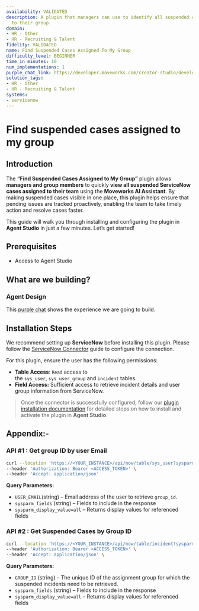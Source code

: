 ```yaml
---
availability: VALIDATED
description: A plugin that managers can use to identify all suspended cases assigned
  to their group.
domain:
- HR - Other
- HR - Recruiting & Talent
fidelity: VALIDATED
name: Find Suspended Cases Assigned To My Group
difficulty_level: BEGINNER
time_in_minutes: 10
num_implementations: 1
purple_chat_link: https://developer.moveworks.com/creator-studio/developer-tools/purple-chat/?conversation=%7B%22messages%22%3A%5B%7B%22parts%22%3A%5B%7B%22richText%22%3A%22I+need+to+identify+all+suspended+cases+assigned+to+my+group.%22%7D%5D%2C%22role%22%3A%22user%22%7D%2C%7B%22parts%22%3A%5B%7B%22richText%22%3A%22Okay%2C+I+can+help+with+that.+Which+group+are+you+referring+to%3F%22%7D%5D%2C%22role%22%3A%22assistant%22%7D%2C%7B%22parts%22%3A%5B%7B%22richText%22%3A%22The+IT+Support+Team%22%7D%5D%2C%22role%22%3A%22user%22%7D%2C%7B%22parts%22%3A%5B%7B%22richText%22%3A%22Okay%2C+one+moment+while+I+retrieve+all+suspended+cases+assigned+to+the+IT+Support+Team.%22%7D%5D%2C%22role%22%3A%22assistant%22%7D%2C%7B%22parts%22%3A%5B%7B%22richText%22%3A%22%3Cp%3EHere+are+the+suspended+cases+assigned+to+the+IT+Support+Team%3A%3C%2Fp%3E%5Cn%3Cp%3E%3Cbr%3E%3C%2Fp%3E%5Cn%3Cp%3E1.+%26nbsp%3B%3Cstrong%3ECase+ID%3A%3C%2Fstrong%3E+CS-00123%3C%2Fp%3E%5Cn%3Cul%3E%5Cn++%3Cli%3E%3Cstrong%3ESubject%3A%3C%2Fstrong%3E+Network+Outage%3C%2Fli%3E%5Cn++%3Cli%3E%3Cstrong%3EPriority%3A%3C%2Fstrong%3E+High%3C%2Fli%3E%5Cn++%3Cli%3E%3Cstrong%3EStatus%3A%3C%2Fstrong%3E+Suspended%3C%2Fli%3E%5Cn++%3Cli%3E%3Cstrong%3EAssigned+To%3A%3C%2Fstrong%3E+John+Doe%3C%2Fli%3E%5Cn%3C%2Ful%3E%5Cn%3Cp%3E%3Cbr%3E%3C%2Fp%3E%5Cn%3Cp%3E2.+%26nbsp%3B%3Cstrong%3ECase+ID%3A%3C%2Fstrong%3E+CS-00124%3C%2Fp%3E%5Cn%3Cul%3E%5Cn++%3Cli%3E%3Cstrong%3ESubject%3A%3C%2Fstrong%3E+Email+Delivery+Issues%3C%2Fli%3E%5Cn++%3Cli%3E%3Cstrong%3EPriority%3A%3C%2Fstrong%3E+Medium%3C%2Fli%3E%5Cn++%3Cli%3E%3Cstrong%3EStatus%3A%3C%2Fstrong%3E+Suspended%3C%2Fli%3E%5Cn++%3Cli%3E%3Cstrong%3EAssigned+To%3A%3C%2Fstrong%3E+Jane+Smith%3C%2Fli%3E%5Cn%3C%2Ful%3E%22%7D%2C%7B%22citations%22%3A%5B%7B%22citationTitle%22%3A%22CS00123%22%2C%22connectorName%22%3A%22servicenow%22%7D%2C%7B%22citationTitle%22%3A%22CS00124%22%2C%22connectorName%22%3A%22servicenow%22%7D%5D%7D%5D%2C%22role%22%3A%22assistant%22%7D%5D%7D
solution_tags:
- HR - Other
- HR - Recruiting & Talent
systems:
- servicenow
---
```

# Find suspended cases assigned to my group

## **Introduction**

The **“Find Suspended Cases Assigned to My Group”** plugin allows **managers and group members** to quickly **view all suspended ServiceNow cases assigned to their team** using the **Moveworks AI Assistant**. By making suspended cases visible in one place, this plugin helps ensure that pending issues are tracked proactively, enabling the team to take timely action and resolve cases faster.

This guide will walk you through installing and configuring the plugin in **Agent Studio** in just a few minutes. Let’s get started!

## **Prerequisites**

- Access to Agent Studio

## **What are we building?**

### **Agent Design**

This [purple chat](https://marketplace.moveworks.com/plugins/servicenow-find-suspended-cases-to-group#about) shows the experience we are going to build.

## **Installation Steps**

We recommend setting up **ServiceNow** before installing this plugin. Please follow the [ServiceNow Connector](https://developer.moveworks.com/marketplace/package/?id=servicenow&hist=home%2Cbrws#how-to-implement) guide to configure the connection.

For this plugin, ensure the user has the following permissions:

- **Table Access**: `Read` access to the `sys_user`, `sys_user_group` and `incident` tables.
- **Field Access:** Sufficient access to retrieve incident details and user group information from ServiceNow.

> Once the connector is successfully configured, follow our [plugin installation documentation](https://help.moveworks.com/docs/ai-agent-marketplace-installation) for detailed steps on how to install and activate the plugin in **Agent Studio**.
> 

## **Appendix:-**

### **API #1 : Get group ID by user Email**

```bash
curl --location 'https://<YOUR_INSTANCE>/api/now/table/sys_user?sysparm_query=user.email=<USER_EMAIL>&sysparm_fields=group,sys_id,user.email&sysparm_display_value=all' \
--header 'Authorization: Bearer <ACCESS_TOKEN>' \
--header 'Accept: application/json'
```

**Query Parameters:**

- `USER_EMAIL`(string) – Email address of the user to retrieve `group_id`.
- `sysparm_fields` (string) – Fields to include in the response
- `sysparm_display_value=all` – Returns display values for referenced fields

### **API #2 : Get Suspended Cases by Group ID**

```bash
curl --location 'https://<YOUR_INSTANCE>/api/now/table/incident?sysparm_query=assignment_group%<GROUP_ID>&sysparm_fields=number%2Cshort_description%2Cstate%2Cassigned_to.name%2Cassignment_group&sysparm_display_value=all' \
--header 'Authorization: Bearer <ACCESS_TOKEN>' \
--header 'Accept: application/json' \
```

**Query Parameters:**

- `GROUP_ID` (string) – The unique ID of the assignment group for which the suspended incidents need to be retrieved.
- `sysparm_fields` (string) – Fields to include in the response
- `sysparm_display_value=all` – Returns display values for referenced fields